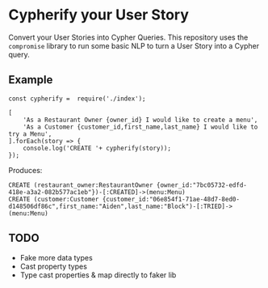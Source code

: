 # Cypherify your User Story

Convert your User Stories into Cypher Queries.  This repository uses the `compromise` library to run some basic NLP to turn a User Story into a Cypher query.

## Example

```
const cypherify =  require('./index');

[
    'As a Restaurant Owner {owner_id} I would like to create a menu',
    'As a Customer {customer_id,first_name,last_name} I would like to try a Menu',
].forEach(story => {
    console.log('CREATE '+ cypherify(story));
});
```

Produces:
```
CREATE (restaurant_owner:RestaurantOwner {owner_id:"7bc05732-edfd-418e-a3a2-082b577ac1eb"})-[:CREATED]->(menu:Menu)
CREATE (customer:Customer {customer_id:"06e854f1-71ae-48d7-8ed0-d148506df86c",first_name:"Aiden",last_name:"Block")-[:TRIED]->(menu:Menu)
```

## TODO
- Fake more data types
- Cast property types
- Type cast properties & map directly to faker lib